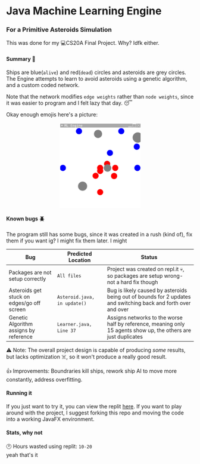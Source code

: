 # Java Machine Learning Engine

### For a Primitive Asteroids Simulation

This was done for my 💻CS20A Final Project. Why? Idfk either.

#### Summary 📄

Ships are blue(`alive`) and red(`dead`) circles and asteroids are grey circles. The Engine attempts to learn to avoid asteroids using a genetic algorithm, and a custom coded network.

Note that the network modifies `edge weights` rather than `node weights`, since it was easier to program and I felt lazy that day. 😴

Okay enough emojis here's a picture:

<img src="./images/gui.png" style="margin: 0 auto; display: block;"> </img>

#### Known bugs 🪲

The program still has some bugs, since it was created in a rush (kind of), fix them if you want ig? I might fix them later. I might

| Bug                                        | Predicted Location           | Status                                                                                                          |
| ------------------------------------------ | ---------------------------- | --------------------------------------------------------------------------------------------------------------- |
| Packages are not setup correctly           | `All files`                  | Project was created on repl.it :skull:, so packages are setup wrong- not a hard fix though                      |
| Asteroids get stuck on edges/go off screen | `Asteroid.java, in update()` | Bug is likely caused by asteroids being out of bounds for 2 updates and switching back and forth over and over  |
| Genetic Algorithm assigns by reference     | `Learner.java, Line 37`      | Assigns networks to the worse half by reference, meaning only 15 agents show up, the others are just duplicates |

⚠️ Note: The overall project design is capable of producing _some_ results, but lacks optimization ☠️, so it won't produce a really good result.

👍 Improvements: Boundraries kill ships, rework ship AI to move more constantly, address overfitting.

#### Running it

If you just want to try it, you can view the replit <a href="https://replit.com/@GauthamVenkates/CS-20A-Final-Project">here</a>. If you want to play around with the project, I suggest forking this repo and moving the code into a working JavaFX environment.


#### Stats, why not

🕐 Hours wasted using replit: `10-20` <br>
yeah that's it
